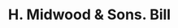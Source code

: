 ---
doi: 10.7916/D85159CG
date_other: '1890'
date_other_textual: 1890-1899
form: printed ephemera
genre:
- Invoices
name:
- H. Midwood & Sons
object_in_context_url: https://biggert.cul.columbia.edu/items/view/ave_biggert_01534
subject_hierarchical_geographic:
- Providence, Rhode Island, United States
subject_name:
- H. Midwood & Sons
title: H. Midwood & Sons. Bill
sort_title: H. Midwood & Sons. Bill
call_number: ave_biggert_01534
coordinates:
- 41.82361111111111,-71.42222222222223
pid: ave_biggert_01534
identifiers: ave_biggert_01534
permalink: /biggert/ave_biggert_01534/
layout: iiif-image-page
---